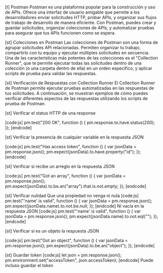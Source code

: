 [t] Postman 
Postman es una plataforma popular para la construcción y uso de APIs. Ofrece una interfaz de usuario amigable que permite a los desarrolladores enviar solicitudes HTTP, probar APIs, y organizar sus flujos de trabajo de desarrollo de manera eficiente. Con Postman, puedes crear y guardar solicitudes, organizar colecciones de APIs, y automatizar pruebas para asegurar que tus APIs funcionen como se espera.

[st] Colecciones en Postman
Las colecciones de Postman son una forma de agrupar solicitudes API relacionadas. Permiten organizar tu trabajo, compartirlo con tu equipo y ejecutar múltiples solicitudes en secuencia. Una de las características más potentes de las colecciones es el "Collection Runner", que te permite ejecutar todas las solicitudes dentro de una colección (o una carpeta dentro de ella) en un orden específico, y aplicar scripts de prueba para validar las respuestas.

[st] Verificación de Respuestas con Collection Runner
El Collection Runner de Postman permite ejecutar pruebas automatizadas en las respuestas de tus solicitudes. A continuación, se muestran ejemplos de cómo puedes verificar diferentes aspectos de las respuestas utilizando los scripts de prueba de Postman.

[st] Verificar el status HTTP de una response

[code:js]
pm.test("200 OK", function () {
    pm.response.to.have.status(200);
});
[endcode]

[st] Verificar la presencia de cualquier variable en la respuesta JSON

[code:js]
pm.test("Has access token", function () {
    var jsonData = pm.response.json();
    pm.expect(jsonData).to.have.property("id");
});
[endcode]

[st] Verificar si recibe un arreglo en la respuesta JSON

[code:js]
pm.test("Got an array", function () {
    var jsonData = pm.response.json();
    pm.expect(jsonData).to.be.an("array").that.is.not.empty;
});
[endcode]

[st] Verificar nulidad
Que una propiedad no venga ni nula 
[code:js]
pm.test("'name' is valid", function () {
    var jsonData = pm.response.json();
    pm.expect(jsonData.name).to.not.be.null;
});
[endcode]
Ni vacía en la respuesta JSON
[code:js]
pm.test("'name' is valid", function () {
    var jsonData = pm.response.json();
    pm.expect(jsonData.name).to.not.eql("");
});
[endcode]

[st] Verificar si es un objeto la respuesta JSON

[code:js]
pm.test("Got an object", function () {
    var jsonData = pm.response.json();
    pm.expect(jsonData).to.be.an("object");
});
[endcode]

[st] Guardar token
[code:js]
let json = pm.response.json();
pm.environment.set("accessToken", json.accessToken);
[endcode]
Puede incluso guardar el token